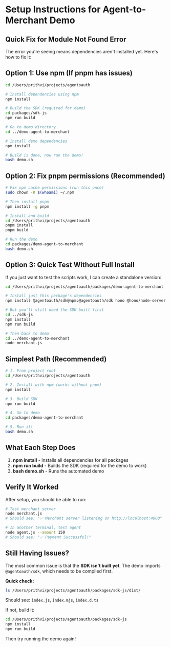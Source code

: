 # Setup Instructions for Agent-to-Merchant Demo

## Quick Fix for Module Not Found Error

The error you're seeing means dependencies aren't installed yet. Here's how to fix it:

## Option 1: Use npm (If pnpm has issues)

```bash
cd /Users/prithvi/projects/agentoauth

# Install dependencies using npm
npm install

# Build the SDK (required for demo)
cd packages/sdk-js
npm run build

# Go to demo directory
cd ../demo-agent-to-merchant

# Install demo dependencies
npm install

# Build is done, now run the demo!
bash demo.sh
```

## Option 2: Fix pnpm permissions (Recommended)

```bash
# Fix npm cache permissions (run this once)
sudo chown -R $(whoami) ~/.npm

# Then install pnpm
npm install -g pnpm

# Install and build
cd /Users/prithvi/projects/agentoauth
pnpm install
pnpm build

# Run the demo
cd packages/demo-agent-to-merchant
bash demo.sh
```

## Option 3: Quick Test Without Full Install

If you just want to test the scripts work, I can create a standalone version:

```bash
cd /Users/prithvi/projects/agentoauth/packages/demo-agent-to-merchant

# Install just this package's dependencies
npm install @agentoauth/sdk@npm:@agentoauth/sdk hono @hono/node-server chalk jose

# But you'll still need the SDK built first
cd ../sdk-js
npm install
npm run build

# Then back to demo
cd ../demo-agent-to-merchant
node merchant.js
```

## Simplest Path (Recommended)

```bash
# 1. From project root
cd /Users/prithvi/projects/agentoauth

# 2. Install with npm (works without pnpm)
npm install

# 3. Build SDK
npm run build

# 4. Go to demo
cd packages/demo-agent-to-merchant

# 5. Run it!
bash demo.sh
```

## What Each Step Does

1. **npm install** - Installs all dependencies for all packages
2. **npm run build** - Builds the SDK (required for the demo to work)
3. **bash demo.sh** - Runs the automated demo

## Verify It Worked

After setup, you should be able to run:

```bash
# Test merchant server
node merchant.js
# Should see: "✅ Merchant server listening on http://localhost:4000"

# In another terminal, test agent
node agent.js --amount 150
# Should see: "✅ Payment Successful!"
```

## Still Having Issues?

The most common issue is that the **SDK isn't built yet**. The demo imports `@agentoauth/sdk`, which needs to be compiled first.

**Quick check:**
```bash
ls /Users/prithvi/projects/agentoauth/packages/sdk-js/dist/
```

Should see: `index.js`, `index.mjs`, `index.d.ts`

If not, build it:
```bash
cd /Users/prithvi/projects/agentoauth/packages/sdk-js
npm install
npm run build
```

Then try running the demo again!

